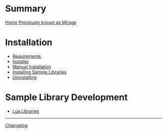 <!--
SPDX-FileCopyrightText: 2024 Sam Windell
SPDX-License-Identifier: GPL-3.0-or-later
-->

# Summary

[Home](./home.md)
[Previously known as Mirage](./mirage.md)

# Installation
- [Requirements](./installation/requirements.md)
- [Installer](./installation/installer.md)
- [Manual Installation](./installation/manual-install.md)
- [Installing Sample Libraries](./installation/installing-libraries.md)
- [Uninstalling](./installation/uninstalling.md)

# Sample Library Development
- [Lua Libraries](./lua-sample-library-format.md)

-----------

[Changelog](./changelog.md)

